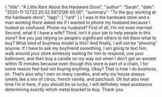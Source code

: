 {
    "title": "A Little Rant About the Hardware Store",
    "author": "Sarah",
    "date": "2020-11-12T22:25:32.5972128-05:00",
    "summary": "To the guy working at the hardware store",
    "tags": [
        "rant"
    ]
}
I was in the hardware store and a man working there asked me if I wanted
to phone my husband because I looked so confused. Phone my husband?
First of all, I’m not even married. Second, what if I have a wife?
Third, isn’t it *your* job to help people in this store? Are you just
relying on people’s significant others to tell them what to buy? What
kind of business model is this? And finally, I will not be “phoning”
anyone. If I have to ask my boyfriend something, I am going to text him,
walk around your store aimlessly waiting for him to respond, use your
bathroom, and then buy a candle on my way out when I don’t get an answer
within 15 minutes because even though this store is part of a chain, I
for some reason feel bad not buying anything. Okay? That is how I do
*business*, sir. That’s also why I own so many candles, and why my house
always smells like a mix of citrus, french vanilla, and patchouli. Oh
but also next time I’m in here, if you should be so lucky, I will
definitely need assistance determining exactly which metal bracket to
buy. Thank you.
